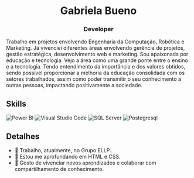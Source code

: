 <h1 align="center">Gabriela Bueno</h1>
<h3 align="center">Developer </h3>


Trabalho em projetos envolvendo Engenharia da Computação, Robótica e Marketing. Já vivenciei diferentes áreas envolvendo gerência de projetos, gestão estratégica, desenvolvimento web e marketing. Sou apaixonada por educação e tecnologia. Vejo a área  como uma grande ponte entre o ensino e a tecnologia. Tendo entendimento da importância e dos valores obtidos, sendo possível proporcionar a melhoria da educação consolidada com os setores trabalhados, assim como poder transmitir o seu conhecimento a outras pessoas, impactando positivamente a sociedade.

## Skills
![Power BI](https://img.shields.io/badge/PowerBI-F2C811?style=for-the-badge&logo=Power%20BI&logoColor=white)
![Visual Studio Code](https://img.shields.io/badge/Visual_Studio-5C2D91?style=for-the-badge&logo=visual%20studio&logoColor=white)
![SQL Server](https://img.shields.io/badge/Microsoft%20SQL%20Server-CC2927?style=for-the-badge&logo=microsoft%20sql%20server&logoColor=white)
![Postegresql](https://img.shields.io/badge/PostgreSQL-316192?style=for-the-badge&logo=postgresql&logoColor=white)


## Detalhes
- 🔭 Trabalho, atualmente, no Grupo ELLP..
- 🌱 Estou me aprofundando em HTML e CSS.
- 🤗 Gosto de vivenciar novos aprendizados e colaborar com compartilhamento de conhecimento.

